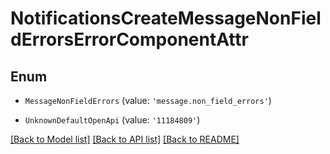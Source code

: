 # NotificationsCreateMessageNonFieldErrorsErrorComponentAttr


## Enum

* `MessageNonFieldErrors` (value: `'message.non_field_errors'`)

* `UnknownDefaultOpenApi` (value: `'11184809'`)

[[Back to Model list]](../README.md#documentation-for-models) [[Back to API list]](../README.md#documentation-for-api-endpoints) [[Back to README]](../README.md)
